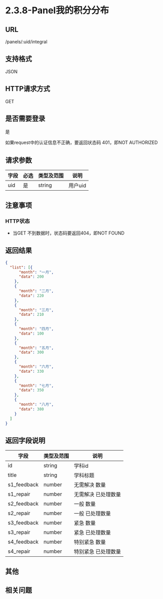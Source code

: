 # 2.3.8-Panel我的积分分布

## URL

/panels/:uid/integral

## 支持格式

JSON

## HTTP请求方式

GET

## 是否需要登录

是

如果request中的认证信息不正确，要返回状态码 401，即NOT AUTHORIZED

## 请求参数

字段 | 必选 | 类型及范围 | 说明
----|------|----------|-------------
uid | 是   | string  | 用户uid

## 注意事项

### HTTP状态

- 当GET 不到数据时，状态码要返回404，即NOT FOUND

## 返回结果

```json
{
  "list": [{
      "month": "一月",
      "data": 200
    },
    {
      "month": "二月",
      "data": 220
    },
    {
      "month": "三月",
      "data": 210
    },
    {
      "month": "四月",
      "data": 100
    },
    {
      "month": "五月",
      "data": 300
    },
    {
      "month": "六月",
      "data": 330
    },
    {
      "month": "七月",
      "data": 350
    },
    {
      "month": "八月",
      "data": 380
    }
  ]
}
```

## 返回字段说明

字段 | 类型及范围 | 说明
----|----------|-------------
id                  | string  | 学科id
title               | string  | 学科标题
s1_feedback         | number  | 无需解决 数量
s1_repair           | number  | 无需解决 已处理数量
s2_feedback         | number  | 一般 数量
s2_repair           | number  | 一般 已处理数量
s3_feedback         | number  | 紧急 数量
s3_repair           | number  | 紧急 已处理数量
s4_feedback         | number  | 特别紧急 数量
s4_repair           | number  | 特别紧急 已处理数量

## 其他

## 相关问题
